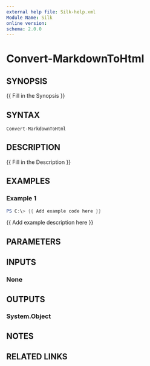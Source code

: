```yaml
---
external help file: Silk-help.xml
Module Name: Silk
online version:
schema: 2.0.0
---
```


# Convert-MarkdownToHtml

## SYNOPSIS
{{ Fill in the Synopsis }}

## SYNTAX

```
Convert-MarkdownToHtml
```

## DESCRIPTION
{{ Fill in the Description }}

## EXAMPLES

### Example 1
```powershell
PS C:\> {{ Add example code here }}
```

{{ Add example description here }}

## PARAMETERS

## INPUTS

### None

## OUTPUTS

### System.Object
## NOTES

## RELATED LINKS
